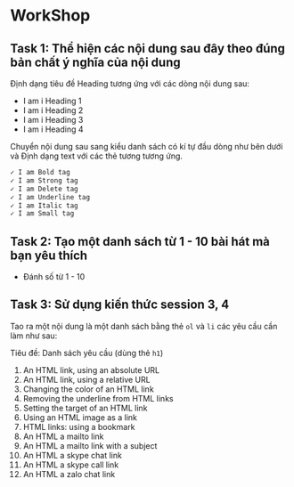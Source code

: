 # WorkShop

## Task 1: Thể hiện các nội dung sau đây theo đúng bản chất ý nghĩa của nội dung

Định dạng tiêu đề Heading tương ứng với các dòng nội dung sau:

- I am i Heading 1
- I am i Heading 2
- I am i Heading 3
- I am i Heading 4

Chuyển nội dung sau sang kiểu danh sách có kí tự đầu dòng như bên dưới và Định dạng text với các thẻ tương tương ứng.

```html
✓ I am Bold tag
✓ I am Strong tag
✓ I am Delete tag
✓ I am Underline tag
✓ I am Italic tag
✓ I am Small tag
```

## Task 2: Tạo một danh sách từ 1 - 10 bài hát mà bạn yêu thích

- Đánh số từ 1 - 10

## Task 3: Sử dụng kiến thức session 3, 4

Tao ra một nội dung là một danh sách bằng thẻ `ol` và `li` các yêu cầu cần làm như sau: 

Tiêu đề: Danh sách yêu cầu (dùng thẻ `h1`)

1. An HTML link, using an absolute URL
2. An HTML link, using a relative URL
3. Changing the color of an HTML link
4. Removing the underline from HTML links
5. Setting the target of an HTML link
6. Using an HTML image as a link
7. HTML links: using a bookmark
8. An HTML a mailto link
9. An HTML a mailto link with a subject
10. An HTML a skype chat link
11. An HTML a skype call link
12. An HTML a zalo chat link
